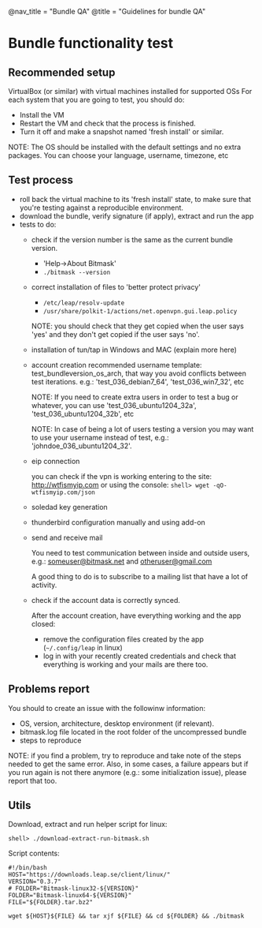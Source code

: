 @nav_title = "Bundle QA"
@title = "Guidelines for bundle QA"

Bundle functionality test
=========================

Recommended setup
-----------------

VirtualBox (or similar) with virtual machines installed for supported OSs
For each system that you are going to test, you should do:
- Install the VM
- Restart the VM and check that the process is finished.
- Turn it off and make a snapshot named 'fresh install' or similar.

NOTE: The OS should be installed with the default settings and no extra packages. You can choose your language, username, timezone, etc


Test process
------------

- roll back the virtual machine to its 'fresh install' state, to make sure that you're testing against a reproducible environment.
- download the bundle, verify signature (if apply), extract and run the app
- tests to do:
  - check if the version number is the same as the current bundle version.
    - 'Help->About Bitmask'
    - `./bitmask --version`
  - correct installation of files to 'better protect privacy'
    - `/etc/leap/resolv-update`
    - `/usr/share/polkit-1/actions/net.openvpn.gui.leap.policy`

    NOTE: you should check that they get copied when the user says 'yes' and they don't get copied if the user says 'no'.
  - installation of tun/tap in Windows and MAC (explain more here)
  - account creation
    recommended username template: test_bundleversion_os_arch, that way you avoid conflicts between test iterations.
    e.g.: 'test_036_debian7_64', 'test_036_win7_32', etc

    NOTE: If you need to create extra users in order to test a bug or whatever, you can use 'test_036_ubuntu1204_32a', 'test_036_ubuntu1204_32b', etc

    NOTE: In case of being a lot of users testing a version you may want to use your username instead of test, e.g.: 'johndoe_036_ubuntu1204_32'.
  - eip connection

    you can check if the vpn is working entering to the site: http://wtfismyip.com
    or using the console:
      `shell> wget -qO- wtfismyip.com/json`
  - soledad key generation
  - thunderbird configuration manually and using add-on
  - send and receive mail

    You need to test communication between inside and outside users, e.g.: someuser@bitmask.net and otheruser@gmail.com

    A good thing to do is to subscribe to a mailing list that have a lot of activity.

  - check if the account data is correctly synced.

    After the account creation, have everything working and the app closed:
    - remove the configuration files created by the app (`~/.config/leap` in linux)
    - log in with your recently created credentials and check that everything is working and your mails are there too.


Problems report
---------------

You should to create an issue with the followinw information:
- OS, version, architecture, desktop environment (if relevant).
- bitmask.log file located in the root folder of the uncompressed bundle
- steps to reproduce

NOTE: if you find a problem, try to reproduce and take note of the steps needed to get the same error.
Also, in some cases, a failure appears but if you run again is not there anymore (e.g.: some initialization issue), please report that too.


Utils
-----

Download, extract and run helper script for linux:

    shell> ./download-extract-run-bitmask.sh

Script contents:

    #!/bin/bash
    HOST="https://downloads.leap.se/client/linux/"
    VERSION="0.3.7"
    # FOLDER="Bitmask-linux32-${VERSION}"
    FOLDER="Bitmask-linux64-${VERSION}"
    FILE="${FOLDER}.tar.bz2"

    wget ${HOST}${FILE} && tar xjf ${FILE} && cd ${FOLDER} && ./bitmask
